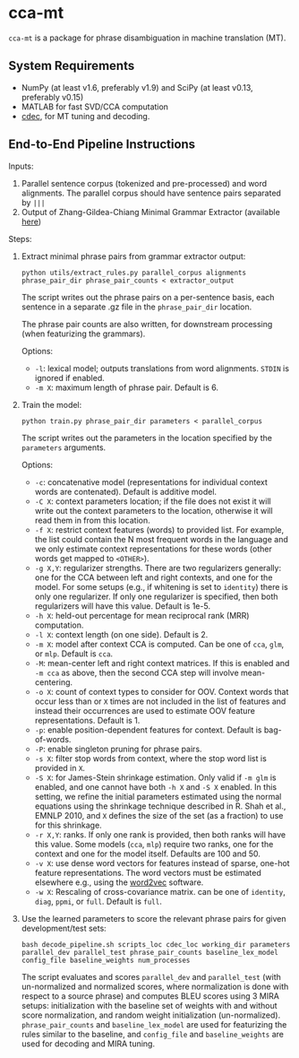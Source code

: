cca-mt
======
`cca-mt` is a package for phrase disambiguation in machine translation (MT). 

## System Requirements

- NumPy (at least v1.6, preferably v1.9) and SciPy (at least v0.13, preferably v0.15)
- MATLAB for fast SVD/CCA computation
- [cdec](http://www.cdec-decoder.org/), for MT tuning and decoding. 

## End-to-End Pipeline Instructions

Inputs: 

1. Parallel sentence corpus (tokenized and pre-processed) and word alignments. The parallel corpus should have sentence pairs separated by ` ||| `
2. Output of Zhang-Gildea-Chiang Minimal Grammar Extractor (available [here](http://www.cs.rochester.edu/u/gildea/mt/factorize-alignment.tgz))

Steps:

1. Extract minimal phrase pairs from grammar extractor output: 

   ```
   python utils/extract_rules.py parallel_corpus alignments phrase_pair_dir phrase_pair_counts < extractor_output
   ```

   The script writes out the phrase pairs on a per-sentence basis, each sentence in a separate .gz file in the `phrase_pair_dir` location. 

   The phrase pair counts are also written, for downstream processing (when featurizing the grammars). 

   Options:
   - `-l`: lexical model; outputs translations from word alignments.  `STDIN` is ignored if enabled. 
   - `-m X`: maximum length of phrase pair.  Default is 6. 

2. Train the model:

   ```
   python train.py phrase_pair_dir parameters < parallel_corpus
   ```

   The script writes out the parameters in the location specified by the `parameters` arguments.    

   Options:
   - `-c`: concatenative model (representations for individual context words are contenated). Default is additive model. 
   - `-C X`: context parameters location; if the file does not exist it will write out the context parameters to the location, otherwise it will read them in from this location. 
   - `-f X`: restrict context features (words) to provided list.  For example, the list could contain the N most frequent words in the language and we only estimate context representations for these words (other words get mapped to `<OTHER>`). 
   - `-g X,Y`: regularizer strengths. There are two regularizers generally: one for the CCA between left and right contexts, and one for the model.  For some setups (e.g., if whitening is set to `identity`) there is only one regularizer. If only one regularizer is specified, then both regularizers will have this value.  Default is 1e-5. 
   - `-h X`: held-out percentage for mean reciprocal rank (MRR) computation. 
   - `-l X`: context length (on one side). Default is 2. 
   - `-m X`: model after context CCA is computed.  Can be one of `cca`, `glm`, or `mlp`.  Default is `cca`. 
   - `-M`: mean-center left and right context matrices. If this is enabled and `-m cca` as above, then the second CCA step will involve mean-centering. 
   - `-o X`: count of context types to consider for OOV.  Context words that occur less than or `X` times are not included in the list of features and instead their occurrences are used to estimate OOV feature representations. Default is 1. 
   - `-p`: enable position-dependent features for context.  Default is bag-of-words. 
   - `-P`: enable singleton pruning for phrase pairs.
   - `-s X`: filter stop words from context, where the stop word list is provided in `X`. 
   - `-S X`: for James-Stein shrinkage estimation.  Only valid if `-m glm` is enabled, and one cannot have both `-h X` and `-S X` enabled. In this setting, we refine the initial parameters estimated using the normal equations using the shrinkage technique described in R. Shah et al., EMNLP 2010, and `X` defines the size of the set (as a fraction) to use for this shrinkage. 
   - `-r X,Y`: ranks.  If only one rank is provided, then both ranks will have this value. Some models (`cca`, `mlp`) require two ranks, one for the context and one for the model itself.  Defaults are 100 and 50. 
   - `-v X`: use dense word vectors for features instead of sparse, one-hot feature representations.  The word vectors must be estimated elsewhere e.g., using the [word2vec](https://code.google.com/p/word2vec/) software. 
   - `-w X`: Rescaling of cross-covariance matrix. can be one of `identity`, `diag`, `ppmi`, or `full`.  Default is `full`. 

3. Use the learned parameters to score the relevant phrase pairs for given development/test sets:

   ```
   bash decode_pipeline.sh scripts_loc cdec_loc working_dir parameters parallel_dev parallel_test phrase_pair_counts baseline_lex_model config_file baseline_weights num_processes
   ```

   The script evaluates and scores `parallel_dev` and `parallel_test` (with un-normalized and normalized scores, where normalization is done with respect to a source phrase) and computes BLEU scores using 3 MIRA setups: initialization with the baseline set of weights with and without score normalization, and random weight initialization (un-normalized).  `phrase_pair_counts` and `baseline_lex_model` are used for featurizing the rules similar to the baseline, and `config_file` and `baseline_weights` are used for decoding and MIRA tuning. 
